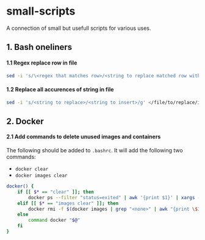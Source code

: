 # small-scripts
A connection of small but usefull scripts for various uses.

## 1. Bash oneliners

#### 1.1 Regex replace row in file
```bash
sed -i 's/\<regex that matches row>/<string to replace matched row with>/' </file/to/replace/in>
```
#### 1.2 Replace all accurences of string in file
```bash
sed -i 's/<string to replace>/<string to insert>/g' </file/to/replace/in>
```



## 2. Docker

#### 2.1 Add commands to delete unused images and containers

The following should be added to `.bashrc`. It will add the following two commands:
* `docker clear`
* `docker images clear`

```bash
docker() {
    if [[ $* == "clear" ]]; then
        docker ps --filter "status=exited" | awk '{print $1}' | xargs --no-run-if-empty docker rm
    elif [[ $* == "images clear" ]]; then
        docker rmi -f $(docker images | grep "<none>" | awk "{print \$3}")
    else
        command docker "$@"
    fi
}
```

